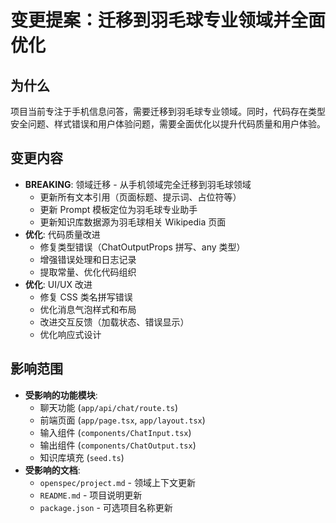 # 变更提案：迁移到羽毛球专业领域并全面优化

## 为什么
项目当前专注于手机信息问答，需要迁移到羽毛球专业领域。同时，代码存在类型安全问题、样式错误和用户体验问题，需要全面优化以提升代码质量和用户体验。

## 变更内容
- **BREAKING**: 领域迁移 - 从手机领域完全迁移到羽毛球领域
  - 更新所有文本引用（页面标题、提示词、占位符等）
  - 更新 Prompt 模板定位为羽毛球专业助手
  - 更新知识库数据源为羽毛球相关 Wikipedia 页面
- **优化**: 代码质量改进
  - 修复类型错误（ChatOutputProps 拼写、any 类型）
  - 增强错误处理和日志记录
  - 提取常量、优化代码组织
- **优化**: UI/UX 改进
  - 修复 CSS 类名拼写错误
  - 优化消息气泡样式和布局
  - 改进交互反馈（加载状态、错误显示）
  - 优化响应式设计

## 影响范围
- **受影响的功能模块**:
  - 聊天功能 (`app/api/chat/route.ts`)
  - 前端页面 (`app/page.tsx`, `app/layout.tsx`)
  - 输入组件 (`components/ChatInput.tsx`)
  - 输出组件 (`components/ChatOutput.tsx`)
  - 知识库填充 (`seed.ts`)
- **受影响的文档**:
  - `openspec/project.md` - 领域上下文更新
  - `README.md` - 项目说明更新
  - `package.json` - 可选项目名称更新

